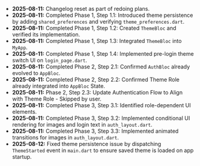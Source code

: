 *   **2025-08-11:** Changelog reset as part of redoing plans.
*   **2025-08-11:** Completed Phase 1, Step 1.1: Introduced theme persistence by adding `shared_preferences` and verifying `theme_preferences.dart`.
*   **2025-08-11:** Completed Phase 1, Step 1.2: Created `ThemeBloc` and verified its implementation.
*   **2025-08-11:** Completed Phase 1, Step 1.3: Integrated `ThemeBloc` into `MyApp`.
*   **2025-08-11:** Completed Phase 1, Step 1.4: Implemented pre-login theme switch UI on `login_page.dart`.
*   **2025-08-11:** Completed Phase 2, Step 2.1: Confirmed `AuthBloc` already evolved to `AppBloc`.
*   **2025-08-11:** Completed Phase 2, Step 2.2: Confirmed Theme Role already integrated into `AppBloc` State.
*   **2025-08-11:** Phase 2, Step 2.3: Update Authentication Flow to Align with Theme Role - Skipped by user.
*   **2025-08-11:** Completed Phase 3, Step 3.1: Identified role-dependent UI elements.
*   **2025-08-11:** Completed Phase 3, Step 3.2: Implemented conditional UI rendering for images and login text in `auth_layout.dart`.
*   **2025-08-11:** Completed Phase 3, Step 3.3: Implemented animated transitions for images in `auth_layout.dart`.
*   **2025-08-12:** Fixed theme persistence issue by dispatching `ThemeStarted` event in `main.dart` to ensure saved theme is loaded on app startup.